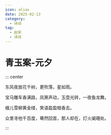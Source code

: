 ```yaml
---
icon: alias
date: 2025-02-13
category:
  - 诗词
tag:
  - 赵宋
  - 诗词
---
```


# 青玉案-元夕

<!-- more -->



::: center 

东风夜放花千树，更吹落，星如雨。

宝马雕车香满路，凤箫声动，玉壶光转，一夜鱼龙舞。

蛾儿雪柳黄金缕，笑语盈盈暗香去。

众里寻他千百度，蓦然回首，那人却在，灯火阑珊处。

:::